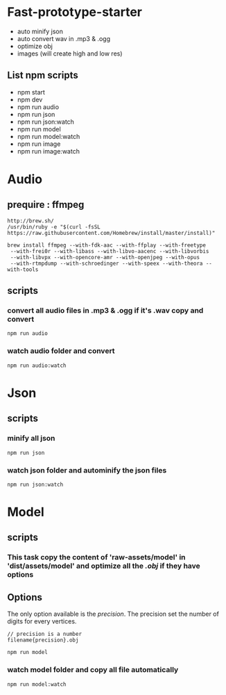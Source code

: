 # Fast-prototype-starter

- auto minify json
- auto convert wav in .mp3 & .ogg
- optimize obj
- images (will create high and low res)

## List npm scripts

* npm start
* npm dev
* npm run audio
* npm run json
* npm run json:watch
* npm run model
* npm run model:watch
* npm run image
* npm run image:watch



# Audio

## prequire : ffmpeg
```
http://brew.sh/
/usr/bin/ruby -e "$(curl -fsSL https://raw.githubusercontent.com/Homebrew/install/master/install)"

brew install ffmpeg --with-fdk-aac --with-ffplay --with-freetype
 --with-frei0r --with-libass --with-libvo-aacenc --with-libvorbis
 --with-libvpx --with-opencore-amr --with-openjpeg --with-opus
 --with-rtmpdump --with-schroedinger --with-speex --with-theora --with-tools
```

## scripts

### convert all audio files in .mp3 & .ogg if it's .wav copy and convert
```
npm run audio
```

### watch audio folder and convert
```
npm run audio:watch
```


# Json

## scripts

### minify all json
```
npm run json
```


### watch json folder and autominify the json files
```
npm run json:watch
```


# Model

## scripts

### This task copy the content of 'raw-assets/model' in 'dist/assets/model' and optimize all the *.obj* if they have options

## Options

The only option available is the *precision*.
The precision set the number of digits for every vertices.


```
// precision is a number
filename{precision}.obj

```

```
npm run model
```

### watch model folder and copy all file automatically
```
npm run model:watch
```
